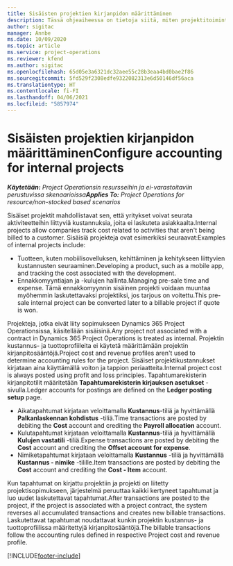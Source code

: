```yaml
---
title: Sisäisten projektien kirjanpidon määrittäminen
description: Tässä ohjeaiheessa on tietoja siitä, miten projektitoimintojen sisäisten projektien kirjanpitokäytäntöjä määritetään.
author: sigitac
manager: Annbe
ms.date: 10/09/2020
ms.topic: article
ms.service: project-operations
ms.reviewer: kfend
ms.author: sigitac
ms.openlocfilehash: 65d05e3a6321dc32aee55c28b3eaa4bd0bae2f86
ms.sourcegitcommit: 5fd529f2308edfe9322082313e6d50146df56aca
ms.translationtype: HT
ms.contentlocale: fi-FI
ms.lasthandoff: 04/06/2021
ms.locfileid: "5857974"
---
```

# <a name="configure-accounting-for-internal-projects"></a><span data-ttu-id="c6699-103">Sisäisten projektien kirjanpidon määrittäminen</span><span class="sxs-lookup"><span data-stu-id="c6699-103">Configure accounting for internal projects</span></span>

<span data-ttu-id="c6699-104">_**Käytetään:** Project Operationsin resursseihin ja ei-varastoitaviin perustuvissa skenaarioissa_</span><span class="sxs-lookup"><span data-stu-id="c6699-104">_**Applies To:** Project Operations for resource/non-stocked based scenarios_</span></span>

<span data-ttu-id="c6699-105">Sisäiset projektit mahdollistavat sen, että yritykset voivat seurata aktiviteetteihin liittyviä kustannuksia, joita ei laskuteta asiakkaalta.</span><span class="sxs-lookup"><span data-stu-id="c6699-105">Internal projects allow companies track cost related to activities that aren't being billed to a customer.</span></span> <span data-ttu-id="c6699-106">Sisäisiä projekteja ovat esimerkiksi seuraavat:</span><span class="sxs-lookup"><span data-stu-id="c6699-106">Examples of internal projects include:</span></span>

- <span data-ttu-id="c6699-107">Tuotteen, kuten mobiilisovelluksen, kehittäminen ja kehitykseen liittyvien kustannusten seuraaminen.</span><span class="sxs-lookup"><span data-stu-id="c6699-107">Developing a product, such as a mobile app, and tracking the cost associated with the development.</span></span>
- <span data-ttu-id="c6699-108">Ennakkomyyntiajan ja -kulujen hallinta.</span><span class="sxs-lookup"><span data-stu-id="c6699-108">Managing pre-sale time and expense.</span></span> <span data-ttu-id="c6699-109">Tämä ennakkomyynnin sisäinen projekti voidaan muuntaa myöhemmin laskutettavaksi projektiksi, jos tarjous on voitettu.</span><span class="sxs-lookup"><span data-stu-id="c6699-109">This pre-sale internal project can be converted later to a billable project if quote is won.</span></span>

<span data-ttu-id="c6699-110">Projekteja, jotka eivät liity sopimukseen Dynamics 365 Project Operationsissa, käsitellään sisäisinä.</span><span class="sxs-lookup"><span data-stu-id="c6699-110">Any project not associated with a contract in Dynamics 365 Project Operations is treated as internal.</span></span> <span data-ttu-id="c6699-111">Projektin kustannus- ja tuottoprofiileita ei käytetä määrittämään projektin kirjanpitosääntöjä.</span><span class="sxs-lookup"><span data-stu-id="c6699-111">Project cost and revenue profiles aren't used to determine accounting rules for the project.</span></span> <span data-ttu-id="c6699-112">Sisäiset projektikustannukset kirjataan aina käyttämällä voiton ja tappion periaatteita.</span><span class="sxs-lookup"><span data-stu-id="c6699-112">Internal project cost is always posted using profit and loss principles.</span></span> <span data-ttu-id="c6699-113">Tapahtumarekisterin kirjanpitotilit määritetään **Tapahtumarekisterin kirjauksen asetukset** -sivulla.</span><span class="sxs-lookup"><span data-stu-id="c6699-113">Ledger accounts for postings are defined on the **Ledger posting setup** page.</span></span>

- <span data-ttu-id="c6699-114">Aikatapahtumat kirjataan veloittamalla **Kustannus**-tiliä ja hyvittämällä **Palkanlaskennan kohdistus** -tiliä.</span><span class="sxs-lookup"><span data-stu-id="c6699-114">Time transactions are posted by debiting the **Cost** account and crediting the **Payroll allocation** account.</span></span>
- <span data-ttu-id="c6699-115">Kulutapahtumat kirjataan veloittamalla **Kustannus**-tiliä ja hyvittämällä **Kulujen vastatili** -tiliä.</span><span class="sxs-lookup"><span data-stu-id="c6699-115">Expense transactions are posted by debiting the **Cost** account and crediting the **Offset account for expense**.</span></span>
- <span data-ttu-id="c6699-116">Nimiketapahtumat kirjataan veloittamalla **Kustannus** -tiliä ja hyvittämällä **Kustannus - nimike** -tilille.</span><span class="sxs-lookup"><span data-stu-id="c6699-116">Item transactions are posted by debiting the **Cost** account and crediting the **Cost - Item** account.</span></span>

<span data-ttu-id="c6699-117">Kun tapahtumat on kirjattu projektiin ja projekti on liitetty projektisopimukseen, järjestelmä peruuttaa kaikki kertyneet tapahtumat ja luo uudet laskutettavat tapahtumat.</span><span class="sxs-lookup"><span data-stu-id="c6699-117">After transactions are posted to the project, if the project is associated with a project contract, the system reverses all accumulated transactions and creates new billable transactions.</span></span> <span data-ttu-id="c6699-118">Laskutettavat tapahtumat noudattavat kunkin projektin kustannus- ja tuottoprofiilissa määritettyjä kirjanpitosääntöjä.</span><span class="sxs-lookup"><span data-stu-id="c6699-118">The billable transactions follow the accounting rules defined in respective Project cost and revenue profile.</span></span>




[!INCLUDE[footer-include](../includes/footer-banner.md)]
